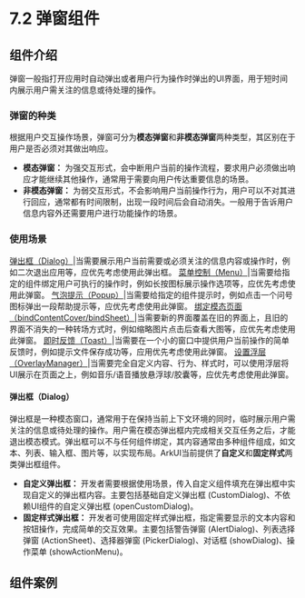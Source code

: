 # 7.2 弹窗组件
## 组件介绍
弹窗一般指打开应用时自动弹出或者用户行为操作时弹出的UI界面，用于短时间内展示用户需关注的信息或待处理的操作。
### 弹窗的种类
根据用户交互操作场景，弹窗可分为**模态弹窗**和**非模态弹窗**两种类型，其区别在于用户是否必须对其做出响应。
- **模态弹窗：** 为强交互形式，会中断用户当前的操作流程，要求用户必须做出响应才能继续其他操作，通常用于需要向用户传达重要信息的场景。
- **非模态弹窗：** 为弱交互形式，不会影响用户当前操作行为，用户可以不对其进行回应，通常都有时间限制，出现一段时间后会自动消失。一般用于告诉用户信息内容外还需要用户进行功能操作的场景。
### 使用场景
[弹出框（Dialog）](https://developer.huawei.com/consumer/cn/doc/harmonyos-guides/arkts-base-dialog-overview)|当需要展示用户当前需要或必须关注的信息内容或操作时，例如二次退出应用等，应优先考虑使用此弹出框。
[菜单控制（Menu）](https://developer.huawei.com/consumer/cn/doc/harmonyos-guides/arkts-popup-and-menu-components-menu)|当需要给指定的组件绑定用户可执行的操作时，例如长按图标展示操作选项等，应优先考虑使用此弹窗。
[气泡提示（Popup）](https://developer.huawei.com/consumer/cn/doc/harmonyos-guides/arkts-popup-and-menu-components-popup)|当需要给指定的组件提示时，例如点击一个问号图标弹出一段帮助提示等，应优先考虑使用此弹窗。
[绑定模态页面（bindContentCover/bindSheet）](https://developer.huawei.com/consumer/cn/doc/harmonyos-guides/arkts-modal-overview)|当需要新的界面覆盖在旧的界面上，且旧的界面不消失的一种转场方式时，例如缩略图片点击后查看大图等，应优先考虑使用此弹窗。
[即时反馈（Toast）](https://developer.huawei.com/consumer/cn/doc/harmonyos-guides/arkts-create-toast)|当需要在一个小的窗口中提供用户当前操作的简单反馈时，例如提示文件保存成功等，应用优先考虑使用此弹窗。
[设置浮层（OverlayManager）](https://developer.huawei.com/consumer/cn/doc/harmonyos-guides/arkts-create-overlaymanager)|当需要完全自定义内容、行为、样式时，可以使用浮层将UI展示在页面之上，例如音乐/语音播放悬浮球/胶囊等，应优先考虑使用此弹窗。

#### 弹出框（Dialog）

弹出框是一种模态窗口，通常用于在保持当前上下文环境的同时，临时展示用户需关注的信息或待处理的操作。用户需在模态弹出框内完成相关交互任务之后，才能退出模态模式。弹出框可以不与任何组件绑定，其内容通常由多种组件组成，如文本、列表、输入框、图片等，以实现布局。ArkUI当前提供了**自定义**和**固定样式**两类弹出框组件。

- **自定义弹出框：** 开发者需要根据使用场景，传入自定义组件填充在弹出框中实现自定义的弹出框内容。主要包括基础自定义弹出框 (CustomDialog)、不依赖UI组件的自定义弹出框 (openCustomDialog)。
- **固定样式弹出框：** 开发者可使用固定样式弹出框，指定需要显示的文本内容和按钮操作，完成简单的交互效果。主要包括警告弹窗 (AlertDialog)、列表选择弹窗 (ActionSheet)、选择器弹窗 (PickerDialog)、对话框 (showDialog)、操作菜单 (showActionMenu)。




## 组件案例